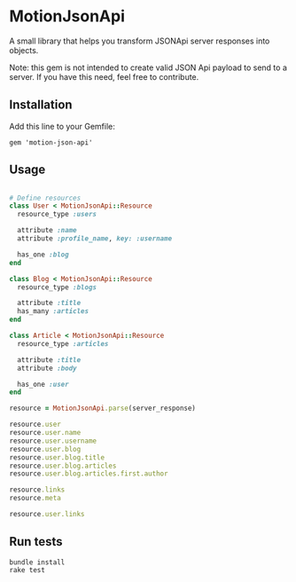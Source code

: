 # MotionJsonApi

A small library that helps you transform JSONApi server responses into objects.

Note: this gem is not intended to create valid JSON Api payload to send to a server.
If you have this need, feel free to contribute.

## Installation

Add this line to your Gemfile:

```
gem 'motion-json-api'
```

## Usage

```ruby

# Define resources
class User < MotionJsonApi::Resource
  resource_type :users

  attribute :name
  attribute :profile_name, key: :username

  has_one :blog
end

class Blog < MotionJsonApi::Resource
  resource_type :blogs

  attribute :title
  has_many :articles
end

class Article < MotionJsonApi::Resource
  resource_type :articles

  attribute :title
  attribute :body

  has_one :user
end

resource = MotionJsonApi.parse(server_response)

resource.user
resource.user.name
resource.user.username
resource.user.blog
resource.user.blog.title
resource.user.blog.articles
resource.user.blog.articles.first.author

resource.links
resource.meta

resource.user.links
```

## Run tests

```
bundle install
rake test
```
